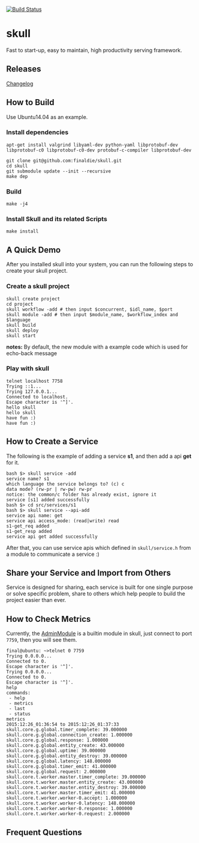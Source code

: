 [![Build Status](https://travis-ci.org/finaldie/skull.svg?branch=master)](https://travis-ci.org/finaldie/skull)

skull
=====

Fast to start-up, easy to maintain, high productivity serving framework.

## Releases
[Changelog](ChangeLog.md)

## How to Build
Use Ubuntu14.04 as an example.

### Install dependencies
```console
apt-get install valgrind libyaml-dev python-yaml libprotobuf-dev libprotobuf-c0 libprotobuf-c0-dev protobuf-c-compiler libprotobuf-dev

git clone git@github.com:finaldie/skull.git
cd skull
git submodule update --init --recursive
make dep
```

### Build
```console
make -j4
```

### Install Skull and its related Scripts
```console
make install
```

## A Quick Demo
After you installed skull into your system, you can run the following steps to
create your skull project.

### Create a skull project
```shell
skull create project
cd project
skull workflow -add # then input $concurrent, $idl_name, $port
skull module -add # then input $module_name, $workflow_index and $language
skull build
skull deploy
skull start
```

**notes:** By default, the new module with a example code which is used for echo-back message

### Play with skull
```console
telnet localhost 7758
Trying ::1...
Trying 127.0.0.1...
Connected to localhost.
Escape character is '^]'.
hello skull
hello skull
have fun :)
have fun :)

```

## How to Create a Service
The following is the example of adding a service **s1**, and then add a api **get** for it.
```console
bash $> skull service -add
service name? s1
which language the service belongs to? (c) c
data mode? (rw-pr | rw-pw) rw-pr
notice: the common/c folder has already exist, ignore it
service [s1] added successfully
bash $> cd src/services/s1
bash $> skull service --api-add
service api name: get
service api access_mode: (read|write) read
s1-get_req added
s1-get_resp added
service api get added successfully
```
After that, you can use service apis which defined in `skull/service.h` from a module to communicate a service :)

## Share your Service and Import from Others
Service is designed for sharing, each service is built for one single purpose or solve specific problem, share to others which help people to build the project easier than ever.


## How to Check Metrics
Currently, the [AdminModule][1] is a builtin module in skull, just connect to port `7759`, then you will see them.
```console
final@ubuntu: ~>telnet 0 7759
Trying 0.0.0.0...
Connected to 0.
Escape character is '^]'.
Trying 0.0.0.0...
Connected to 0.
Escape character is '^]'.
help
commands:
 - help
 - metrics
 - last
 - status
metrics
2015:12:26_01:36:54 to 2015:12:26_01:37:33
skull.core.g.global.timer_complete: 39.000000
skull.core.g.global.connection_create: 1.000000
skull.core.g.global.response: 1.000000
skull.core.g.global.entity_create: 43.000000
skull.core.g.global.uptime: 39.000000
skull.core.g.global.entity_destroy: 39.000000
skull.core.g.global.latency: 148.000000
skull.core.g.global.timer_emit: 41.000000
skull.core.g.global.request: 2.000000
skull.core.t.worker.master.timer_complete: 39.000000
skull.core.t.worker.master.entity_create: 43.000000
skull.core.t.worker.master.entity_destroy: 39.000000
skull.core.t.worker.master.timer_emit: 41.000000
skull.core.t.worker.worker-0.accept: 1.000000
skull.core.t.worker.worker-0.latency: 148.000000
skull.core.t.worker.worker-0.response: 1.000000
skull.core.t.worker.worker-0.request: 2.000000
```

## Frequent Questions

[1]: https://github.com/finaldie/skull-admin-c
